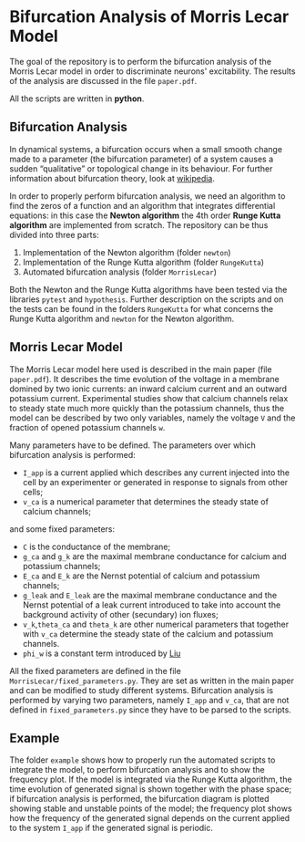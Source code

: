 # Bifurcation Analysis of Morris Lecar Model

The goal of the repository is to perform the bifurcation analysis of the Morris Lecar model in order to discriminate neurons' excitability. The results of the analysis are discussed in the file `paper.pdf`.

All the scripts are written in **python**.

## Bifurcation Analysis

In dynamical systems, a bifurcation occurs when a small smooth change made to a parameter (the bifurcation parameter) of a system causes a sudden “qualitative” or topological change in its behaviour. For further information about bifurcation theory, look at [wikipedia](https://en.wikipedia.org/wiki/Bifurcation_theory). 

In order to properly perform bifurcation analysis, we need an algorithm to find the zeros of a function and an algorithm that integrates differential equations: in this case the **Newton algorithm** the 4th order **Runge Kutta algorithm** are implemented from scratch. 
The repository can be thus divided into three parts:
1) Implementation of the Newton algorithm (folder `newton`)
2) Implementation of the Runge Kutta algorithm (folder `RungeKutta`)
3) Automated bifurcation analysis (folder `MorrisLecar`)

Both the Newton and the Runge Kutta algorithms have been tested via the libraries `pytest` and `hypothesis`. Further description on the scripts and on the tests can be found in the folders `RungeKutta` for what concerns the Runge Kutta algorithm and `newton` for the Newton algorithm.

## Morris Lecar Model

The Morris Lecar model here used is described in the main paper (file `paper.pdf`). It describes the time evolution of the voltage in a membrane domined by two ionic currents: an inward calcium current and an outward potassium current. Experimental studies show that calcium channels relax to steady state much more quickly than the potassium channels, thus the model can be described by two only variables, namely the voltage `V` and the fraction of opened potassium channels `w`.

Many parameters have to be defined. The parameters over which bifurcation analysis is performed:

* `I_app` is a current applied which describes any current injected into the cell by an experimenter or generated in response to signals from other cells;
* `v_ca` is a numerical parameter that determines the steady state of calcium channels;

and some fixed parameters:

* `C` is the conductance of the membrane;
* `g_ca` and `g_k` are the maximal membrane conductance for calcium and potassium channels;
* `E_ca` and `E_k` are the Nernst potential of calcium and potassium channels;
* `g_leak` and `E_leak` are the maximal membrane conductance and the Nernst potential of a leak current introduced to take into account the background activity of other (secundary) ion fluxes;
* `v_k`,`theta_ca` and `theta_k` are other numerical parameters that together with `v_ca` determine the steady state of the calcium and potassium channels. 
* `phi_w` is a constant term introduced by [Liu](https://www.researchgate.net/publication/259770887_Bifurcation_analysis_of_a_Morris-Lecar_neuron_model)

All the fixed parameters are defined in the file `MorrisLecar/fixed_parameters.py`. They are set as written in the main paper and can be modified to study different systems. Bifurcation analysis is performed by varying two parameters, namely `I_app` and `v_ca`, that are not defined in `fixed_parameters.py` since they have to be parsed to the scripts. 

## Example

The folder `example` shows how to properly run the automated scripts to integrate the model, to perform bifurcation analysis and to show the frequency plot. If the model is integrated via the Runge Kutta algorithm, the time evolution of generated signal is shown together with the phase space; if bifurcation analysis is performed, the bifurcation diagram is plotted showing stable and unstable points of the model; the frequency plot shows how the frequency of the generated signal depends on the current applied to the system `I_app` if the generated signal is periodic.
